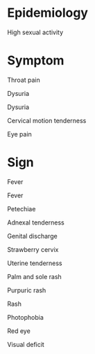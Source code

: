 
# Epidemiology

High sexual activity

# Symptom

Throat pain

Dysuria

Dysuria

Cervical motion tenderness

Eye pain

# Sign

Fever

Fever

Petechiae

Adnexal tenderness

Genital discharge

Strawberry cervix

Uterine tenderness

Palm and sole rash

Purpuric rash

Rash

Photophobia

Red eye

Visual deficit
